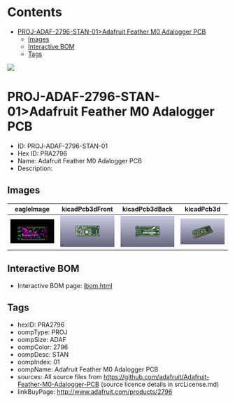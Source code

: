 



Contents
========

* [PROJ-ADAF-2796-STAN-01>Adafruit Feather M0 Adalogger PCB](#proj-adaf-2796-stan-01adafruit-feather-m0-adalogger-pcb)
	* [Images](#images)
	* [Interactive BOM](#interactive-bom)
	* [Tags](#tags)
  
![][im]
# PROJ-ADAF-2796-STAN-01>Adafruit Feather M0 Adalogger PCB

- ID: PROJ-ADAF-2796-STAN-01
- Hex ID: PRA2796
- Name: Adafruit Feather M0 Adalogger PCB
- Description: 

## Images
  
  

|eagleImage|kicadPcb3dFront|kicadPcb3dBack|kicadPcb3d|
| :---: | :---: | :---: | :---: |
|[![eagleImage](eagleImage_140.png)](eagleImage_600.png)|[![kicadPcb3dFront](kicadPcb3dFront_140.png)](kicadPcb3dFront_600.png)|[![kicadPcb3dBack](kicadPcb3dBack_140.png)](kicadPcb3dBack_600.png)|[![kicadPcb3d](kicadPcb3d_140.png)](kicadPcb3d_600.png)|

## Interactive BOM

- Interactive BOM page: [ibom.html](kicad/bom/ibom.html)

## Tags

- hexID: PRA2796
- oompType: PROJ
- oompSize: ADAF
- oompColor: 2796
- oompDesc: STAN
- oompIndex: 01
- oompName: Adafruit Feather M0 Adalogger PCB
- sources: All source files from https://github.com/adafruit/Adafruit-Feather-M0-Adalogger-PCB (source licence details in srcLicense.md)
- linkBuyPage: http://www.adafruit.com/products/2796



[im]: kicadPcb3d_450.png
